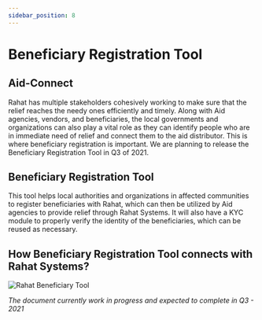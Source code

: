 ```yaml
---
sidebar_position: 8
---
```


# Beneficiary Registration Tool

## Aid-Connect

Rahat has multiple stakeholders cohesively working to make sure that the relief reaches the needy ones efficiently and timely. Along with Aid agencies, vendors, and beneficiaries, the local governments and organizations can also play a vital role as they can identify people who are in immediate need of relief and connect them to the aid distributor. This is where beneficiary registration is important. We are planning to release the Beneficiary Registration Tool in Q3 of 2021.

## Beneficiary Registration Tool

This tool helps local authorities and organizations in affected communities to register beneficiaries with Rahat, which can then be utilized by Aid agencies to provide relief through Rahat Systems. It will also have a KYC module to properly verify the identity of the beneficiaries, which can be reused as necessary.

## How Beneficiary Registration Tool connects with Rahat Systems?

![Rahat Beneficiary Tool](https://pbs.twimg.com/media/EjO29xNUcAA-Seh?format=jpg&name=large)

_The document currently work in progress and expected to complete in Q3 - 2021_
